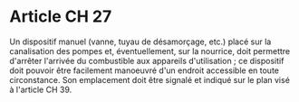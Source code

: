 # Article CH 27

Un dispositif manuel (vanne, tuyau de désamorçage, etc.) placé sur la canalisation des pompes et, éventuellement, sur la nourrice, doit permettre d'arrêter l'arrivée du combustible aux appareils d'utilisation ; ce dispositif doit pouvoir être facilement manoeuvré d'un endroit accessible en toute circonstance. Son emplacement doit être signalé et indiqué sur le plan visé à l'article CH 39.
